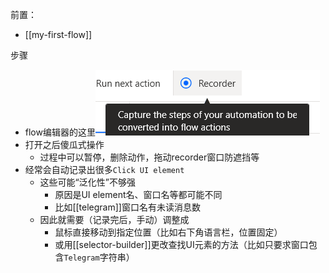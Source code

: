前置：
- [[my-first-flow]]

步骤
- flow编辑器的这里![](recording.png)
- 打开之后傻瓜式操作
  - 过程中可以暂停，删除动作，拖动recorder窗口防遮挡等
- 经常会自动记录出很多`Click UI element`
  - 这些可能“泛化性”不够强
    - 原因是UI element名、窗口名等都可能不同
    - 比如[[telegram]]窗口名有未读消息数
  - 因此就需要（记录完后，手动）调整成
    - 鼠标直接移动到指定位置（比如右下角语言栏，位置固定）
    - 或用[[selector-builder]]更改查找UI元素的方法（比如只要求窗口包含`Telegram`字符串）